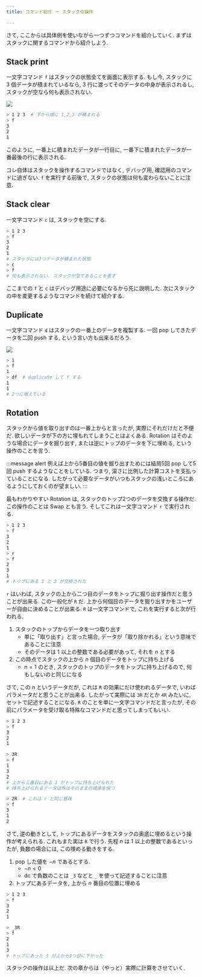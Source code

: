 ```yaml
---
title: コマンド紹介 ー スタックの操作

---
```


さて, ここからは具体例を使いながら一つずつコマンドを紹介していく.
まずはスタックに関するコマンドから紹介しよう.

## Stack print

一文字コマンド `f` はスタックの状態全てを画面に表示する.
もし今, スタックに 3 個データが積まれているなら, 3 行に渡ってそのデータの中身が表示されるし,
スタックが空なら何も表示されない.

![](https://i.imgur.com/DK4JMH3.jpg)

```bash
> 1 2 3  # 下から順に 1,2,3 が積まれる
> f
3
2
1
```

このように, 一番上に積まれたデータが一行目に, 一番下に積まれたデータが一番最後の行に表示される.

コレ自体はスタックを操作するコマンドではなく, デバッグ用, 確認用のコマンドに過ぎない.
`f` を実行する前後で, スタックの状態は何も変わらないことに注意.

## Stack clear

一文字コマンド `c` は, スタックを空にする.

```bash
> 1 2 3
> f
3
2
1
# スタックには3つデータが積まれた状態
> c
> f
# 何も表示されない. スタックが空であることを表す
```

ここまでの `f` と `c` はデバッグ用途に必要になるから先に説明した.
次にスタックの中を変更するようなコマンドを続けて紹介する.

## Duplicate

一文字コマンド `d` はスタックの一番上のデータを複製する.
一回 pop してきたデータを二回 push する, という言い方も出来るだろう.

![](https://i.imgur.com/PxvUQEh.jpg)

```bash
> 1
> f
1
> df  # duplicate して f する
1
1
# 2つに増えている
```

## Rotation

スタックから値を取り出すのは一番上からと言ったが, 実際にそれだけだと不便だ. 欲しいデータが下の方に埋もれてしまうことはよくある. Rotation はそのような場合にデータを掘り出す, または逆にトップのデータを下に埋める, という操作のことを言う.

:::message alert
例えば上から5番目の値を掘り出すためには結局5回 pop して5回 push するようなことをしている.  つまり, 深さに比例した計算コストを支払っていることになる.  したがって必要なデータがいつもスタックの浅いところにあるようにしておくのが望ましい.
:::

最もわかりやすい Rotation は, スタックのトップ2つのデータを交換する操作だ. この操作のことは Swap とも言う. そしてこれは一文字コマンド `r` で実行される.

```bash
> 1 2 3
> f
3
2
1
> r
> f
2
3
1
# トップにある 3 と 2 が交換された
```

`r` はいわば, スタックの上から二つ目のデータをトップに掘り出す操作だと思うことが出来る. この一般化が `R` だ. 上から何個目のデータを掘り出すかをユーザーが自由に決めることが出来る. `R` は一文字コマンドで, これを実行すると次が行われる.

1. スタックのトップからデータを一つ取り出す
    - 単に「取り出す」と言った場合, データが「取り除かれる」という意味であることに注意
    - そのデータは $1$ 以上の整数である必要があって, それを $n$ とする
2. この時点でスタックの上から $n$ 個目のデータをトップに持ち上げる
    - $n=1$ のとき, スタックのトップのデータをトップに持ち上げるので, 何もしないのと同じになる

さて, この $n$ というデータだが, これは `R` の効果にだけ使われるデータで, いわばパラメータだと思うことが出来る. したがって実際には `3R` だとか `4R` みたいに, セットで記述することになる. `R` のことを単に一文字コマンドだと言ったが, その前にパラメータを受け取る特殊なコマンドだと思ってしまってもいい.

```bash
> 1 2 3
> f
3
2
1

> 3R
> f
1
3
2
# 上から三番目にある 1 がトップに持ち上げられた
# 持ち上げられるデータ以外はそのままの順序を保つ

> 2R  # これは r と同じ意味
> f
3
1
2
```

さて, 逆の動きとして, トップにあるデータをスタックの奥底に埋めるという操作が考えられる. これもまた実は `R` で行う. 先程 $n$ は $1$ 以上の整数であるといったが, 負数の場合には, この埋める動きをする.

1. pop した値を $-n$ であるとする.
    - $-n < 0$
    - dc で負数のことは `_3` などと `_` を使って記述することに注意
2. トップにあるデータを, 上から $n$ 番目の位置に埋める

```bash
> 1 2 3
> f
3
2
1

> _3R
> f
2
1
3
# トップにあった 3 が上から3つ目に下がった
```

スタックの操作は以上だ. 次の章からは（やっと）実際に計算をさせていく.
